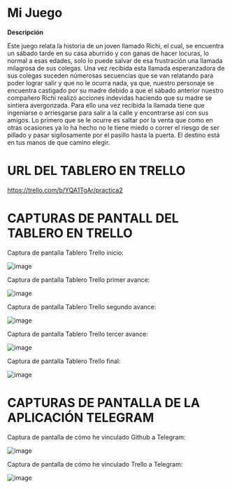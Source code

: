 # Mi Juego
   **Descripción**

Este juego relata la historia de un joven llamado Richi, el cual, 
se encuentra un sábado tarde en su casa aburrido y con ganas de hacer
locuras, lo normal a esas edades, solo lo puede salvar de esa frustración
una llamada milagrosa de sus colegas. Una vez recibida esta llamada 
esperanzadora de sus colegas suceden númerosas secuencias que se
van relatando para poder lograr salir y que no le ocurra nada, ya
que, nuestro personaje se encuentra castigado por su madre debido
a que el sábado anterior nuestro compañero Richi realizó acciones
indevidas haciendo que su madre se sintiera avergonzada. Para ello
una vez recibida la llamada tiene que ingeniarse o arriesgarse para
salir a la calle y encontrarse así con sus amigos. Lo primero que
se le ocurre es saltar por la venta que como en otras ocasiones
ya lo ha hecho no le tiene miedo o correr el riesgo de ser pillado
y pasar sigilosamente por el pasillo hasta la puerta. El destino
está en tus manos de que camino elegir.

# URL DEL TABLERO EN TRELLO

https://trello.com/b/YQA1TgAr/practica2

# CAPTURAS DE PANTALL DEL TABLERO EN TRELLO

Captura de pantalla Tablero Trello inicio:

![image](https://user-images.githubusercontent.com/99320559/158445182-8e5ba4e0-ac0a-4dcb-a6a6-6cd5c65cbab4.png)

Captura de pantalla Tablero Trello primer avance:

![image](https://user-images.githubusercontent.com/99320559/158445309-a405acee-e0d6-4f16-b059-fa8dec381b75.png)

Captura de pantalla Tablero Trello segundo avance:

![image](https://user-images.githubusercontent.com/99320559/158445337-bec1f08d-5379-4f7c-b3d6-f00f32d33921.png)

Captura de pantalla Tablero Trello tercer avance:

![image](https://user-images.githubusercontent.com/99320559/158445361-2947bb38-296c-4689-9d5f-5429093f10c1.png)

Captura de pantalla Tablero Trello final:

![image](https://user-images.githubusercontent.com/99320559/158445466-81325dfd-aad6-48a6-a1e0-32178268072b.png)

# CAPTURAS DE PANTALLA DE LA APLICACIÓN TELEGRAM

Captura de pantalla de cómo he vinculado Github a Telegram:

![image](https://user-images.githubusercontent.com/99320559/158445687-d4d9c900-a0de-4980-a0a0-030c5d8d8567.png)

Captura de pantalla de cómo he vinculado Trello a Telegram:

![image](https://user-images.githubusercontent.com/99320559/158445774-0cf283a1-e294-4a8f-ac2a-2ef7771b0827.png)
